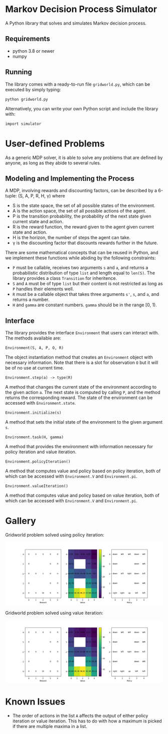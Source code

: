 # Markov Decision Process Simulator

A Python library that solves and simulates Markov decision process.

## Requirements

+ python 3.8 or newer
+ numpy

## Running

The library comes with a ready-to-run file ```gridworld.py```, which can be executed by simply typing:

```
python gridworld.py
```

Alternatively, you can write your own Python script and include the library with:

```
import simulator
```

# User-defined Problems

As a generic MDP solver, it is able to solve any problems that are defined by anyone, as long as they abide to several rules.

## Modeling and Implementing the Process

A MDP, involving rewards and discounting factors, can be described by a 6-tuple: (S, A, P, R, H, γ) where

+ S is the state space, the set of all possible states of the environment.
+ A is the action space, the set of all possible actions of the agent.
+ P is the transition probability, the probability of the next state given current state and action.
+ R is the reward function, the reward given to the agent given current state and action.
+ H is the horizon, the number of steps the agent can take.
+ γ is the discounting factor that discounts rewards further in the future.

There are some mathematical concepts that can be reused in Python, and we implement these functions while abiding by the following constraints:

+ ```P``` must be callable, receives two arguments ```s``` and ```a```, and returns a probabilistic distribution of type ```list``` and length equal to ```len(S)```. The library provides a class ```Transition``` for inheritence.
+ ```S``` and ```A``` must be of type ```list``` but their content is not restricted as long as ```P``` handles their elements well.
+ ```R``` must be a callable object that takes three arguments ```s'```, ```s```, and ```a```, and returns a number.
+ ```H``` and ```gamma``` are constant numbers. ```gamma``` should be in the range [0, 1).

## Interface

The library provides the interface ```Environment``` that users can interact with. The methods available are:

```
Environment(S, A, P, O, R)
```

The object instantiation method that creates an ```Environment``` object with necessary information. Note that there is a slot for observation ```O``` but it will be of no use at current time.

```
Environment.step(a) -> type(R)
```

A method that changes the current state of the environment according to the given action ```a```. The next state is computed by calling ```P```, and the method returns the corresponding reward. The state of the environment can be accessed with ```Environment.state```.

```
Environment.initialize(s)
```

A method that sets the initial state of the environment to the given argument ```s```.

```
Environment.task(H, gamma)
```

A method that provides the environment with information necessary for policy iteration and value iteration.

```
Environment.policyIteration()
```

A method that computes value and policy based on policy iteration, both of which can be accessed with ```Environment.V``` and ```Environment.pi```.

```
Environment.valueIteration()
```

A method that computes value and policy based on value iteration, both of which can be accessed with ```Environment.V``` and ```Environment.pi```.

# Gallery

Gridworld problem solved using policy iteration:

![](images/gridworld_policyIteration.jpg)

Gridworld problem solved using  value iteration:

![](images/gridworld_valueIteration.jpg)

# Known Issues

+ The order of actions in the list ```A``` affects the output of either policy iteration or value iteration. This has to do with how a maximum is picked if there are multiple maxima in a list.
